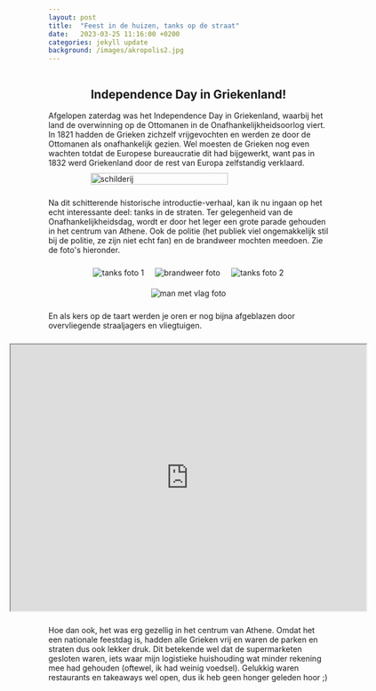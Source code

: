 ```yaml
---
layout: post
title:  "Feest in de huizen, tanks op de straat"
date:   2023-03-25 11:16:00 +0200
categories: jekyll update
background: /images/akropolis2.jpg
---
```

<style>
.verhaaltje {
    display: flex;
    flex-direction: column;
    align-items: center;
}
.foto-gallerij {
    display: flex;
    flex-wrap: wrap;
    flex-direction: row;
    align-items: left;
    justify-content: center;
}
img {
    max-width: 80%;
    max-height: 50vh;
    aspect-ratio: auto;
    margin: 10px;
}
</style>

<div class="verhaaltje">
<h2>Independence Day in Griekenland!</h2>
Afgelopen zaterdag was het Independence Day in Griekenland, waarbij het land de overwinning op de Ottomanen in de Onafhankelijkheidsoorlog viert. In 1821 hadden de Grieken zichzelf vrijgevochten en werden ze door de Ottomanen als onafhankelijk gezien. Wel moesten de Grieken nog even wachten totdat de Europese bureaucratie dit had bijgewerkt, want pas in 1832 werd Griekenland door de rest van Europa zelfstandig verklaard.

<img style="width: 70%!important; max-height: 70vh;" src="/images/independence-day/schilderij.jpg" alt="schilderij"/>

Na dit schitterende historische introductie-verhaal, kan ik nu ingaan op het echt interessante deel: tanks in de straten. Ter gelegenheid van de Onafhankelijkheidsdag, wordt er door het leger een grote parade gehouden in het centrum van Athene. Ook de politie (het publiek viel ongemakkelijk stil bij de politie, ze zijn niet echt fan) en de brandweer mochten meedoen. Zie de foto's hieronder.

<div class="foto-gallerij">
<img src="/images/independence-day/tanks1.jpg" alt="tanks foto 1"/>
<img src="/images/independence-day/feuerwehr.jpg" alt="brandweer foto"/>
<img src="/images/independence-day/tanks2.jpg" alt="tanks foto 2"/>
<img src="/images/independence-day/flag.jpg" alt="man met vlag foto"/>
</div>

En als kers op de taart werden je oren er nog bijna afgeblazen door overvliegende straaljagers en vliegtuigen.

<iframe style="margin: 10px;" src="https://drive.google.com/file/d/1TXCqYMg-UgXczZbJraaKgQP7FBmn6Pph/preview" width="640" height="480" allow="autoplay"></iframe>

Hoe dan ook, het was erg gezellig in het centrum van Athene. Omdat het een nationale feestdag is, hadden alle Grieken vrij en waren de parken en straten dus ook lekker druk. Dit betekende wel dat de supermarketen gesloten waren, iets waar mijn logistieke huishouding wat minder rekening mee had gehouden (oftewel, ik had weinig voedsel). Gelukkig waren restaurants en takeaways wel open, dus ik heb geen honger geleden hoor ;)

</div>
